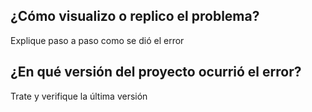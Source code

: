 ## ¿Cómo visualizo o replico el problema?
Explique paso a paso como se dió el error 
## ¿En qué versión del proyecto ocurrió el error?
Trate y verifique la última versión
